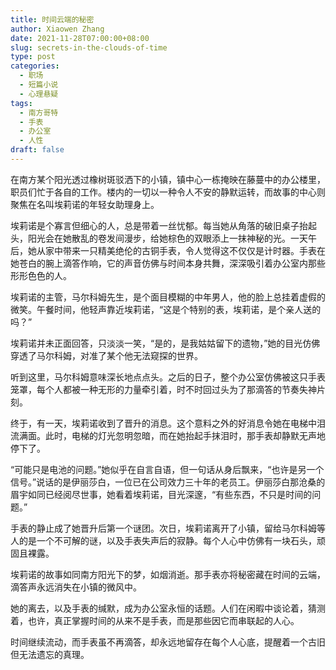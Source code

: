 ```yaml
---
title: 时间云端的秘密
author: Xiaowen Zhang
date: 2021-11-28T07:00:00+08:00
slug: secrets-in-the-clouds-of-time
type: post
categories:
  - 职场
  - 短篇小说
  - 心理悬疑
tags:
  - 南方哥特
  - 手表
  - 办公室
  - 人性
draft: false
---
```


在南方某个阳光透过橡树斑驳洒下的小镇，镇中心一栋掩映在藤蔓中的办公楼里，职员们忙于各自的工作。楼内的一切以一种令人不安的静默运转，而故事的中心则聚焦在名叫埃莉诺的年轻女助理身上。

埃莉诺是个寡言但细心的人，总是带着一丝忧郁。每当她从角落的破旧桌子抬起头，阳光会在她散乱的卷发间漫步，给她棕色的双眼添上一抹神秘的光。一天午后，她从家中带来一只精美绝伦的古铜手表，令人觉得这不仅仅是计时器。手表在她苍白的腕上滴答作响，它的声音仿佛与时间本身共舞，深深吸引着办公室内那些形形色色的人。

埃莉诺的主管，马尔科姆先生，是个面目模糊的中年男人，他的脸上总挂着虚假的微笑。午餐时间，他轻声靠近埃莉诺，“这是个特别的表，埃莉诺，是个亲人送的吗？”

埃莉诺并未正面回答，只淡淡一笑，“是的，是我姑姑留下的遗物，”她的目光仿佛穿透了马尔科姆，对准了某个他无法窥探的世界。

听到这里，马尔科姆意味深长地点点头。之后的日子，整个办公室仿佛被这只手表笼罩，每个人都被一种无形的力量牵引着，时不时回过头为了那滴答的节奏失神片刻。

终于，有一天，埃莉诺收到了晋升的消息。这个意料之外的好消息令她在电梯中泪流满面。此时，电梯的灯光忽明忽暗，而在她抬起手抹泪时，那手表却静默无声地停下了。

“可能只是电池的问题。”她似乎在自言自语，但一句话从身后飘来，“也许是另一个信号。”说话的是伊丽莎白，一位已在公司效力三十年的老员工。伊丽莎白那沧桑的眉宇如同已经阅尽世事，她看着埃莉诺，目光深邃，“有些东西，不只是时间的问题。”

手表的静止成了她晋升后第一个谜团。次日，埃莉诺离开了小镇，留给马尔科姆等人的是一个不可解的谜，以及手表失声后的寂静。每个人心中仿佛有一块石头，顽固且裸露。

埃莉诺的故事如同南方阳光下的梦，如烟消逝。那手表亦将秘密藏在时间的云端，滴答声永远消失在小镇的微风中。

她的离去，以及手表的缄默，成为办公室永恒的话题。人们在闲暇中谈论着，猜测着，也许，真正掌握时间的从来不是手表，而是那些因它而串联起的人心。

时间继续流动，而手表虽不再滴答，却永远地留存在每个人心底，提醒着一个古旧但无法遗忘的真理。